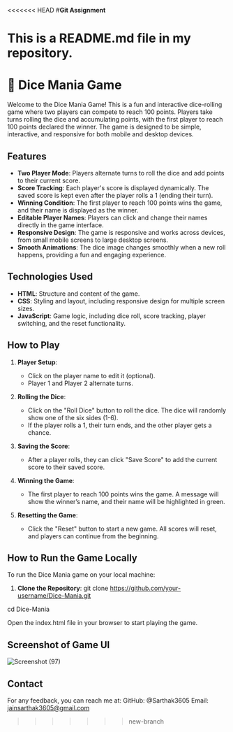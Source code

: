 <<<<<<< HEAD
#**Git Assignment**

This is a README.md file in my repository.
=======
# 🎲 Dice Mania Game

Welcome to the Dice Mania Game! This is a fun and interactive dice-rolling game where two players can compete to reach 100 points. Players take turns rolling the dice and accumulating points, with the first player to reach 100 points declared the winner. The game is designed to be simple, interactive, and responsive for both mobile and desktop devices.


## Features

- **Two Player Mode**: Players alternate turns to roll the dice and add points to their current score.
- **Score Tracking**: Each player's score is displayed dynamically. The saved score is kept even after the player rolls a 1 (ending their turn).
- **Winning Condition**: The first player to reach 100 points wins the game, and their name is displayed as the winner.
- **Editable Player Names**: Players can click and change their names directly in the game interface.
- **Responsive Design**: The game is responsive and works across devices, from small mobile screens to large desktop screens.
- **Smooth Animations**: The dice image changes smoothly when a new roll happens, providing a fun and engaging experience.


## Technologies Used

- **HTML**: Structure and content of the game.
- **CSS**: Styling and layout, including responsive design for multiple screen sizes.
- **JavaScript**: Game logic, including dice roll, score tracking, player switching, and the reset functionality.


## How to Play

1. **Player Setup**: 
   - Click on the player name to edit it (optional).
   - Player 1 and Player 2 alternate turns.
   
2. **Rolling the Dice**: 
   - Click on the "Roll Dice" button to roll the dice. The dice will randomly show one of the six sides (1-6).
   - If the player rolls a 1, their turn ends, and the other player gets a chance.
   
3. **Saving the Score**: 
   - After a player rolls, they can click "Save Score" to add the current score to their saved score.
   
4. **Winning the Game**: 
   - The first player to reach 100 points wins the game. A message will show the winner’s name, and their name will be highlighted in green.

5. **Resetting the Game**: 
   - Click the "Reset" button to start a new game. All scores will reset, and players can continue from the beginning.

## How to Run the Game Locally

To run the Dice Mania game on your local machine:

1. **Clone the Repository**:
  git clone https://github.com/your-username/Dice-Mania.git

cd Dice-Mania

Open the index.html file in your browser to start playing the game.

## Screenshot of Game UI
![Screenshot (97)](https://github.com/user-attachments/assets/b353d003-7553-4337-9d49-de1c82555f6b)

## Contact
For any feedback, you can reach me at:
GitHub: @Sarthak3605
Email: jainsarthak3605@gmail.com
>>>>>>> new-branch

